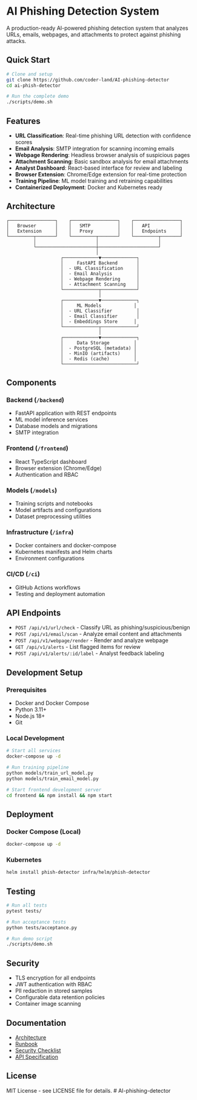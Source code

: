 # AI Phishing Detection System

A production-ready AI-powered phishing detection system that analyzes URLs, emails, webpages, and attachments to protect against phishing attacks.

## Quick Start

```bash
# Clone and setup
git clone https://github.com/coder-land/AI-phishing-detector
cd ai-phish-detector

# Run the complete demo
./scripts/demo.sh
```

## Features

- **URL Classification**: Real-time phishing URL detection with confidence scores
- **Email Analysis**: SMTP integration for scanning incoming emails
- **Webpage Rendering**: Headless browser analysis of suspicious pages
- **Attachment Scanning**: Basic sandbox analysis for email attachments
- **Analyst Dashboard**: React-based interface for review and labeling
- **Browser Extension**: Chrome/Edge extension for real-time protection
- **Training Pipeline**: ML model training and retraining capabilities
- **Containerized Deployment**: Docker and Kubernetes ready

## Architecture

```
┌─────────────────┐    ┌─────────────────┐    ┌─────────────────┐
│   Browser       │    │   SMTP          │    │   API           │
│   Extension     │    │   Proxy         │    │   Endpoints     │
└─────────┬───────┘    └─────────┬───────┘    └─────────┬───────┘
          │                      │                      │
          └──────────────────────┼──────────────────────┘
                                 │
                    ┌─────────────▼─────────────┐
                    │     FastAPI Backend       │
                    │  - URL Classification     │
                    │  - Email Analysis         │
                    │  - Webpage Rendering      │
                    │  - Attachment Scanning    │
                    └─────────────┬─────────────┘
                                  │
                    ┌─────────────▼─────────────┐
                    │     ML Models            │
                    │  - URL Classifier         │
                    │  - Email Classifier       │
                    │  - Embeddings Store      │
                    └─────────────┬─────────────┘
                                  │
                    ┌─────────────▼─────────────┐
                    │     Data Storage         │
                    │  - PostgreSQL (metadata) │
                    │  - MinIO (artifacts)     │
                    │  - Redis (cache)         │
                    └───────────────────────────┘
```

## Components

### Backend (`/backend`)
- FastAPI application with REST endpoints
- ML model inference services
- Database models and migrations
- SMTP integration

### Frontend (`/frontend`)
- React TypeScript dashboard
- Browser extension (Chrome/Edge)
- Authentication and RBAC

### Models (`/models`)
- Training scripts and notebooks
- Model artifacts and configurations
- Dataset preprocessing utilities

### Infrastructure (`/infra`)
- Docker containers and docker-compose
- Kubernetes manifests and Helm charts
- Environment configurations

### CI/CD (`/ci`)
- GitHub Actions workflows
- Testing and deployment automation

## API Endpoints

- `POST /api/v1/url/check` - Classify URL as phishing/suspicious/benign
- `POST /api/v1/email/scan` - Analyze email content and attachments
- `POST /api/v1/webpage/render` - Render and analyze webpage
- `GET /api/v1/alerts` - List flagged items for review
- `POST /api/v1/alerts/:id/label` - Analyst feedback labeling

## Development Setup

### Prerequisites
- Docker and Docker Compose
- Python 3.11+
- Node.js 18+
- Git

### Local Development

```bash
# Start all services
docker-compose up -d

# Run training pipeline
python models/train_url_model.py
python models/train_email_model.py

# Start frontend development server
cd frontend && npm install && npm start
```

## Deployment

### Docker Compose (Local)
```bash
docker-compose up -d
```

### Kubernetes
```bash
helm install phish-detector infra/helm/phish-detector
```

## Testing

```bash
# Run all tests
pytest tests/

# Run acceptance tests
python tests/acceptance.py

# Run demo script
./scripts/demo.sh
```

## Security

- TLS encryption for all endpoints
- JWT authentication with RBAC
- PII redaction in stored samples
- Configurable data retention policies
- Container image scanning

## Documentation

- [Architecture](docs/architecture.md)
- [Runbook](docs/runbook.md)
- [Security Checklist](docs/security-checklist.md)
- [API Specification](docs/api-spec.md)

## License

MIT License - see LICENSE file for details.
#   A I - p h i s h i n g - d e t e c t o r  
 